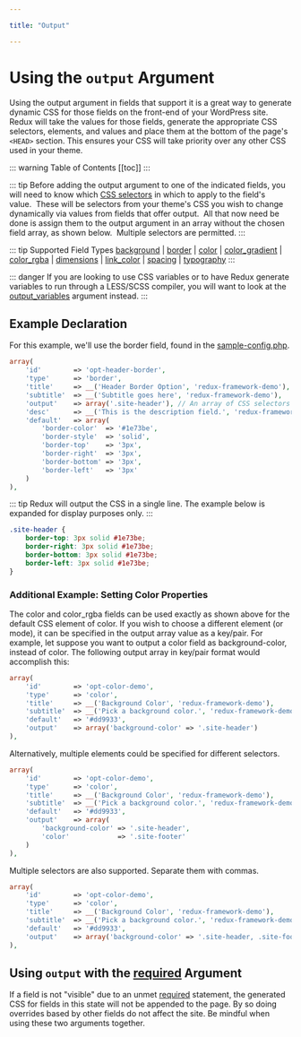 ```yaml
---

title: "Output" 

---
```


# Using the `output` Argument

Using the output argument in fields that support it is a great way to generate dynamic CSS for those fields on the 
front-end of your WordPress site.  Redux will take the values for those fields, generate the appropriate CSS selectors, 
elements, and values and place them at the bottom of the page's `<HEAD>` section. This ensures your CSS will take 
priority over any other CSS used in your theme.

::: warning Table of Contents
[[toc]]
:::

::: tip 
Before adding the output argument to one of the indicated fields, you will need to know which 
[CSS selectors](http://www.w3schools.com/cssref/css_selectors.asp) in which to apply to the field's value.  These will 
be selectors from your theme's CSS you wish to change dynamically via values from fields that offer output.  All that 
now need be done is assign them to the output argument in an array without the chosen field array, as shown below.  
Multiple selectors are permitted.
:::

::: tip Supported Field Types
[background](../../core-fields/background.md) | [border](../../core-fields/border.md) | [color](../../core-fields/color.md) | [color_gradient](../../core-fields/color-gradient.md) | [color_rgba](../../core-fields/color-rgba.md) | [dimensions](../../core-fields/dimensions.md) | [link_color](../../core-fields/link-color.md) | [spacing](../../core-fields/spacing.md) | [typography](../../core-fields/typography.md)
:::

::: danger
If you are looking to use CSS variables or to have Redux generate variables to run through a LESS/SCSS compiler, you 
will want to look at the <u>[output_variables](output-variables.md)</u> argument instead.
:::

## Example Declaration

For this example, we'll use the border field, found in the 
[sample-config.php](https://github.com/ReduxFramework/redux-framework/blob/master/sample/sample-config.php).
```php
array(
    'id'        => 'opt-header-border',
    'type'      => 'border',
    'title'     => __('Header Border Option', 'redux-framework-demo'),
    'subtitle'  => __('Subtitle goes here', 'redux-framework-demo'),
    'output'    => array('.site-header'), // An array of CSS selectors
    'desc'      => __('This is the description field.', 'redux-framework-demo'),
    'default'   => array(
        'border-color'  => '#1e73be', 
        'border-style'  => 'solid', 
        'border-top'    => '3px', 
        'border-right'  => '3px', 
        'border-bottom' => '3px', 
        'border-left'   => '3px'
    )
),
```

::: tip 
Redux will output the CSS in a single line. The example below is expanded for display purposes only.
:::

```css
.site-header {
    border-top: 3px solid #1e73be;
    border-right: 3px solid #1e73be;
    border-bottom: 3px solid #1e73be;
    border-left: 3px solid #1e73be;
}
```

### Additional Example: Setting Color Properties
The color and color_rgba fields can be used exactly as shown above for the default CSS element of color.  If you wish to choose a different element (or mode), it can be specified in the output array value as a key/pair.  For example, let suppose you want to output a color field as background-color, instead of color.  The following output array in key/pair format would accomplish this:

```php
array(
    'id'        => 'opt-color-demo',
    'type'      => 'color',
    'title'     => __('Background Color', 'redux-framework-demo'),
    'subtitle'  => __('Pick a background color.', 'redux-framework-demo'),
    'default'   => '#dd9933',
    'output'    => array('background-color' => '.site-header')
),
```

Alternatively, multiple elements could be specified for different selectors.

```php
array(
    'id'        => 'opt-color-demo',
    'type'      => 'color',
    'title'     => __('Background Color', 'redux-framework-demo'),
    'subtitle'  => __('Pick a background color.', 'redux-framework-demo'),
    'default'   => '#dd9933',
    'output'    => array(
        'background-color' => '.site-header', 
        'color'            => '.site-footer'
    )
),
```

Multiple selectors are also supported.  Separate them with commas.

```php
array(
    'id'        => 'opt-color-demo',
    'type'      => 'color',
    'title'     => __('Background Color', 'redux-framework-demo'),
    'subtitle'  => __('Pick a background color.', 'redux-framework-demo'),
    'default'   => '#dd9933',
    'output'    => array('background-color' => '.site-header, .site-footer')
),
```

## Using `output` with the [required](./required) Argument

If a field is not "visible" due to an unmet [required](./required) statement, the generated CSS for fields in this state
will not be appended to the page. By so doing overrides based by other fields do not affect the site. Be mindful when using these two arguments together.